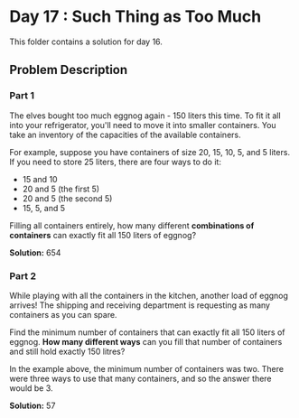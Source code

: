 # Day 17 : Such Thing as Too Much

This folder contains a solution for day 16.

## Problem Description

### Part 1

The elves bought too much eggnog again - 150 liters this time. To fit it all into your refrigerator, you'll need to move it into smaller containers. You take an inventory of the capacities of the available containers.

For example, suppose you have containers of size 20, 15, 10, 5, and 5 liters. If you need to store 25 liters, there are four ways to do it:

  * 15 and 10
  * 20 and 5 (the first 5)
  * 20 and 5 (the second 5)
  * 15, 5, and 5

Filling all containers entirely, how many different **combinations of containers** can exactly fit all 150 liters of eggnog?

**Solution:** 654

### Part 2

While playing with all the containers in the kitchen, another load of eggnog arrives! The shipping and receiving department is requesting as many containers as you can spare.

Find the minimum number of containers that can exactly fit all 150 liters of eggnog. **How many different ways** can you fill that number of containers and still hold exactly 150 litres?

In the example above, the minimum number of containers was two. There were three ways to use that many containers, and so the answer there would be 3.

**Solution:** 57
